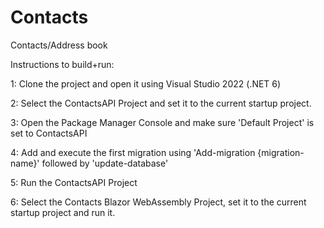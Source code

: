 # Contacts
Contacts/Address book


Instructions to build+run:

1: Clone the project and open it using Visual Studio 2022 (.NET 6)

2: Select the ContactsAPI Project and set it to the current startup project.

3: Open the Package Manager Console and make sure 'Default Project' is set to ContactsAPI

4: Add and execute the first migration using 'Add-migration {migration-name}' followed by 'update-database'

5: Run the ContactsAPI Project

6: Select the Contacts Blazor WebAssembly Project, set it to the current startup project and run it.
